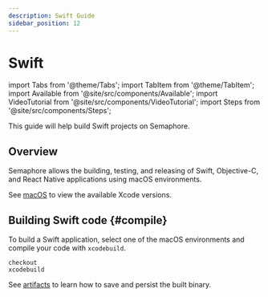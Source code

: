 ```yaml
---
description: Swift Guide
sidebar_position: 12
---
```


# Swift

import Tabs from '@theme/Tabs';
import TabItem from '@theme/TabItem';
import Available from '@site/src/components/Available';
import VideoTutorial from '@site/src/components/VideoTutorial';
import Steps from '@site/src/components/Steps';

This guide will help build Swift projects on Semaphore.

## Overview

Semaphore allows the building, testing, and releasing of Swift, Objective-C, and React Native applications using macOS environments.

See [macOS](../../reference/os-apple) to view the available Xcode versions.

## Building Swift code {#compile}

To build a Swift application, select one of the macOS environments and compile your code with `xcodebuild`.

```shell
checkout
xcodebuild
```

See [artifacts](../artifacts) to learn how to save and persist the built binary.
